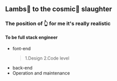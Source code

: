 ## Lambs🐑 to the cosmic🌌 slaughter

### The position of 👆 for me it's really realistic

#### To be full stack engineer
- font-end
    > 1.Design
    > 2.Code level
- back-end
- Operation and maintenance
